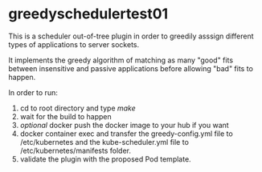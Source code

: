 # greedyschedulertest01

This is a scheduler out-of-tree plugin in order to greedily asssign different types of applications to server sockets.

It implements the greedy algorithm of matching as many "good" fits between insensitive and passive applications before allowing "bad" fits to happen.

In order to run:

   1. cd to root directory and type *make*
   2. wait for the build to happen
   3. *optional* docker push the docker image to your hub if you want
   4. docker container exec and transfer the greedy-config.yml file to /etc/kubernetes and the kube-scheduler.yml file to /etc/kubernetes/manifests folder.
   5. validate the plugin with the proposed Pod template.
